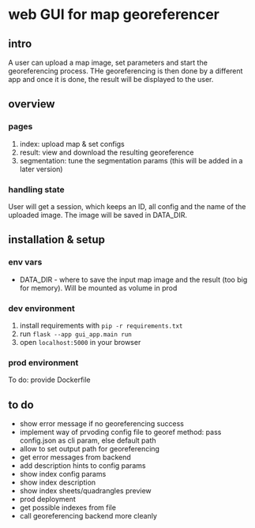 # web GUI for map georeferencer

## intro

A user can upload a map image, set parameters and start the georeferencing process. THe georeferencing is then done by a different app and once it is done, the result will be displayed to the user.


## overview

### pages

1. index: upload map & set configs
2. result: view and download the resulting georeference
3. segmentation: tune the segmentation params (this will be added in a later version)

### handling state

User will get a session, which keeps an ID, all config and the name of the uploaded image. The image will be saved in DATA_DIR.

## installation & setup

### env vars

* DATA_DIR - where to save the input map image and the result (too big for memory). Will be mounted as volume in prod

### dev environment

1. install requirements with `pip -r requirements.txt`
2. run `flask --app gui_app.main run`
3. open `localhost:5000` in your browser

### prod environment

To do: provide Dockerfile

## to do

* show error message if no georeferencing success
* implement way of prvoding config file to georef method: pass config.json as cli param, else default path
* allow to set output path for georeferencing
* get error messages from backend
* add description hints to config params
* show index config params
* show index description
* show index sheets/quadrangles preview
* prod deployment
* get possible indexes from file
* call georeferencing backend more cleanly